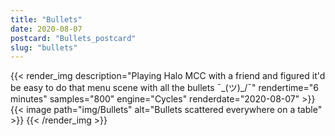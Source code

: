 ```yaml
---
title: "Bullets"
date: 2020-08-07
postcard: "Bullets_postcard"
slug: "bullets"
---
```


{{< render_img 
  description="Playing Halo MCC with a friend and figured it'd be easy to do that menu scene with all the bullets ¯\_(ツ)_/¯"
  rendertime="6 minutes" 
  samples="800" 
  engine="Cycles" 
  renderdate="2020-08-07" >}}
{{< image path="img/Bullets" alt="Bullets scattered everywhere on a table" >}}
{{< /render_img >}}


